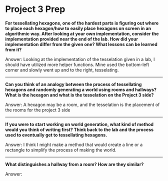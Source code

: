 # Project 3 Prep

**For tessellating hexagons, one of the hardest parts is figuring out where to place each hexagon/how to easily place hexagons on screen in an algorithmic way.
After looking at your own implementation, consider the implementation provided near the end of the lab.
How did your implementation differ from the given one? What lessons can be learned from it?**

Answer: Looking at the implementation of the tesselation given in a lab, I should have utilized more helper functions.
Mine used the bottom-left corner and slowly went up and to the right, tesselating.

-----

**Can you think of an analogy between the process of tessellating hexagons and randomly generating a world using rooms and hallways?
What is the hexagon and what is the tesselation on the Project 3 side?**

Answer: A hexagon may be a room, and the tesselation is the placement of the rooms for the project 3 side

-----
**If you were to start working on world generation, what kind of method would you think of writing first? 
Think back to the lab and the process used to eventually get to tessellating hexagons.**

Answer: I think I might make a method that would create a line or a rectangle to simplify the process
of making the world.

-----
**What distinguishes a hallway from a room? How are they similar?**

Answer:

